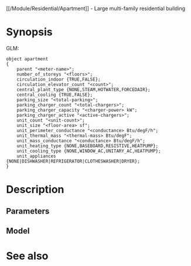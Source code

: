 [[/Module/Residential/Apartment]] - Large multi-family residential building

# Synopsis

GLM:

~~~
object apartment 
{
	parent "<meter-name>";
	number_of_storeys "<floors>";
	circulation_indoor {TRUE,FALSE};
	circulation_elevator_count "<count>";
	central_plant_type {NONE,STEAM,HOTWATER,FORCEDAIR};
	central_cooling {TRUE,FALSE};
	parking_size "<total-parking>";
	parking_charger_count "<total-chargers>";
	parking_charger_capacity "<charger-power> kW";
	parking_charger_active "<active-chargers>";
	unit_count "<unit-count>";
	unit_size "<floor-area> sf";
	unit_perimeter_conductance "<conductance> Btu/degF/h";
	unit_thermal_mass "<thermal-mass> Btu/degF";
	unit_mass_conductance "<conductance> Btu/degF/h";
	unit_heating_type {NONE,BASEBOARD,RESISTIVE,HEATPUMP};
	unit_cooling_type {NONE,WINDOW_AC,UNITARY_AC,HEATPUMP};
	unit_appliances {NONE|DISHWASHER|REFRIGERATOR|CLOTHESWASHER|DRYER};
}
~~~

# Description

## Parameters

## Model

# See also